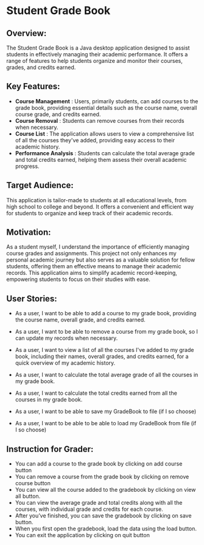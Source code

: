 # Student Grade Book

## Overview:
The Student Grade Book is a Java desktop application designed to assist students in effectively managing their academic performance. It offers a range of features to help students organize and monitor their courses, grades, and credits earned.

## Key Features:
- **Course Management** : Users, primarily students, can add courses to the grade book, providing essential details such as the course name, overall course grade, and credits earned.
- **Course Removal** : Students can remove courses from their records when necessary.
- **Course List** : The application allows users to view a comprehensive list of all the courses they've added, providing easy access to their academic history.
- **Performance Analysis** : Students can calculate the total average grade and total credits earned, helping them assess their overall academic progress.

## Target Audience: 
This application is tailor-made to students at all educational levels, from high school to college and beyond. It offers a convenient and efficient way for students to organize and keep track of their academic records.

## Motivation: 
As a student myself, I understand the importance of efficiently managing course grades and assignments. This project not only enhances my personal academic journey but also serves as a valuable solution for fellow students, offering them an effective means to manage their academic records.
This application aims to simplify academic record-keeping, empowering students to focus on their studies with ease.

## User Stories:

- As a user, I want to be able to add a course to my grade book, providing the course name, overall grade, and credits earned.

- As a user, I want to be able to remove a course from my grade book, so I can update my records when necessary.
- As a user, I want to view a list of all the courses I've added to my grade book, including their names, overall grades, and credits earned, for a quick overview of my academic history.
- As a user, I want to calculate the total average grade of all the courses in my grade book.
- As a user, I want to calculate the total credits earned from all the courses in my grade book.
- As a user, I want to be able to save my GradeBook to file (if I so choose)
- As a user, I want to be able to be able to load my GradeBook from file (if I so choose)

## Instruction for Grader:
- You can add a course to the grade book by clicking on add course button
- You can remove a course from the grade book by clicking on remove course button
- You can view all the course added to the gradebook by clicking on view all button.
- You can view the average grade and total credits along with all the courses, with individual grade and credits for each course.
- After you’ve finished, you can save the gradebook by clicking on save button.
- When you first open the gradebook, load the data using the load button.
- You can exit the application by clicking on quit button